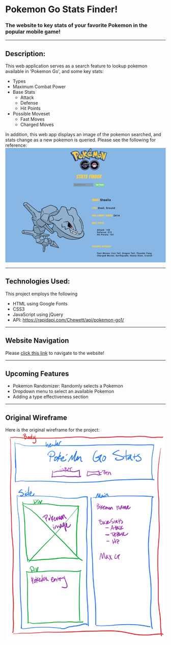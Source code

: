 # Pokemon Go Stats Finder!
### The website to key stats of your favorite Pokemon in the popular mobile game! 

---

## Description: 

This web application serves as a search feature to lookup pokemon available in 'Pokemon Go', and some key stats: 

- Types
- Maximum Combat Power
- Base Stats
  - Attack
  - Defense
  - Hit Points
- Possible Moveset
  - Fast Moves
  - Charged Moves

In addition, this web app displays an image of the pokemon searched, and stats change as a new pokemon is queried. Please see the following for reference: ![screenshot](/img/steelix-screenshot.png) 

---

## Technologies Used: 

This project employs the following
- HTML using Google Fonts
- CSS3
- JavaScript using jQuery
- API: https://rapidapi.com/Chewett/api/pokemon-go1/

---

## Website Navigation

Please [click this link](#) to navigate to the website! 

---

## Upcoming Features

- Pokemon Randomizer: Randomly selects a Pokemon
- Dropdown menu to select an available Pokemon
- Adding a type effectiveness section

---

## Original Wireframe

Here is the original wireframe for the project: ![wireframe](/img/poke-stats_wireframe.jpeg)